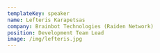 ```yaml
---
templateKey: speaker
name: Lefteris Karapetsas
company: Brainbot Technologies (Raiden Network)
position: Development Team Lead
image: /img/lefteris.jpg
---
```


